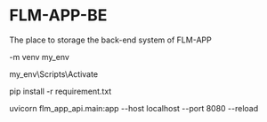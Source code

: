 # FLM-APP-BE
The place to storage the back-end system of FLM-APP

-m venv my_env

my_env\Scripts\Activate

pip install -r requirement.txt    

uvicorn flm_app_api.main:app --host localhost --port 8080 --reload  

